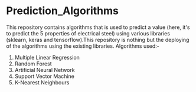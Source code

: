 # Prediction_Algorithms
This repository contains algorithms that is used to predict a value (here, it's to predict the 5 properties of electrical steel) using various libraries (sklearn, keras and tensorflow).This repository is nothing but the deploying of the algorithms using the existing libraries. Algorithms used:-

1) Multiple Linear Regression
2) Random Forest
3) Artificial Neural Network
4) Support Vector Machine
5) K-Nearest Neighbours
